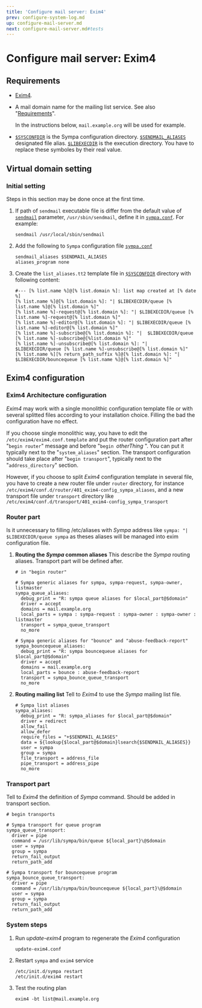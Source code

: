 ```yaml
---
title: 'Configure mail server: Exim4'
prev: configure-system-log.md
up: configure-mail-server.md
next: configure-mail-server.md#tests
---
```


Configure mail server: Exim4
============================

Requirements
------------

  * [Exim4](https://www.exim.org/).

  * A mail domain name for the mailing list service.
    See also "[Requirements](../requirements.md#network-requirements)".

    In the instructions below, ``mail.example.org`` will be used for example.

  * [``$SYSCONFDIR``](../layout.md#sysconfdir) is the Sympa configuration
    directory.
    [``$SENDMAIL_ALIASES``](../layout.md#sendmail_aliases) designated
    file alias.
    [``$LIBEXECDIR``](../layout.md#libexecdir) is the execution directory.
    You have to replace these symboles by their real value.

Virtual domain setting
----------------------
### Initial setting

Steps in this section may be done once at the first time.

  1. If path of ``sendmail`` executable file is differ from the default value
     of [``sendmail``](/gpldoc/man/sympa_config.5.html#sendmail) parameter,
     ``/usr/sbin/sendmail``, define it in
     [``sympa.conf``](../layout.md#config).  For example:

     ``` code
     sendmail /usr/local/sbin/sendmail
     ```

  2. Add the following to `Sympa` configuration file [``sympa.conf``](../layout.md#config)

     ``` code
     sendmail_aliases $SENDMAIL_ALIASES
     aliases_program none
     ```

  3. Create the `list_aliases.tt2` template file in [``$SYSCONFDIR``](../layout.md#sysconfdir)
     directory with following content:

     ``` code
     #--- [% list.name %]@[% list.domain %]: list map created at [% date %]
     [% list.name %]@[% list.domain %]: "| $LIBEXECDIR/queue [% list.name %]@[% list.domain %]"
     [% list.name %]-request@[% list.domain %]: "| $LIBEXECDIR/queue [% list.name %]-request@[% list.domain %]"
     [% list.name %]-editor@[% list.domain %]: "| $LIBEXECDIR/queue [% list.name %]-editor@[% list.domain %]"
     [% list.name %]-subscribe@[% list.domain %]: "|  $LIBEXECDIR/queue [% list.name %]-subscribe@[%list.domain %]"
     [% list.name %]-unsubscribe@[% list.domain %]: "|  $LIBEXECDIR/queue [% list.name %]-unsubscribe@[% list.domain %]"
     [% list.name %][% return_path_suffix %]@[% list.domain %]: "|  $LIBEXECDIR/bouncequeue [% list.name %]@[% list.domain %]"
     ```

Exim4 configuration
-------------------
### Exim4 Architecture configuration

  _Exim4_ may work with a single monolithic configuration template file or
  with several splitted files according to your installation choice.
  Filling the bad the configuration have no effect.

  If you choose single monolithic way, you have to edit the
  ``/etc/exim4/exim4.conf.template`` and put the router configuration part after
  "``begin router``" message and before "``begin ``_otherThing_ ". You can put it
  typically next to the "``system_aliases``" section. The transport configuration
  should take place after "``begin transport``", typically next to the
  "``address_directory``" section.

  However, if you choose to split _Exim4_ configuration template in several file,
  you have to create a new router file under `router` directory, for instance
  ``/etc/exim4/conf.d/router/401_exim4-config_sympa_aliases``, and a new
  transport file under `transport` directory like
  ``/etc/exim4/conf.d/transport/401_exim4-config_sympa_transport``

### Router part

  Is it unnecessary to filling /etc/aliases with _Sympa_ address like
  ``sympa: "| $LIBEXECDIR/queue sympa`` as theses aliases will be managed into
  exim configuration file.

  1. **Routing the _Sympa_ common aliases**
     This describe the _Sympa_ routing aliases. Transport part will be defined after.

     ``` code
     # in "begin router"

     # Sympa generic aliases for sympa, sympa-request, sympa-owner, listmaster
     sympa_queue_aliases:
       debug_print = "R: sympa queue aliases for $local_part@$domain"
       driver = accept
       domains = mail.example.org
       local_parts = sympa : sympa-request : sympa-owner : sympa-owner : listmaster
       transport = sympa_queue_transport
       no_more

     # Sympa generic aliases for "bounce" and "abuse-feedback-report"
     sympa_bouncequeue_aliases:
       debug_print = "R: sympa bouncequeue aliases for $local_part@$domain"
       driver = accept
       domains = mail.example.org
       local_parts = bounce : abuse-feedback-report
       transport = sympa_bounce_queue_transport
       no_more
     ```

  2. **Routing mailing list**
     Tell to _Exim4_ to use the _Sympa_ mailing list file.

     ``` code
     # Sympa list aliases
     sympa_aliases:
       debug_print = "R: sympa_aliases for $local_part@$domain"
       driver = redirect
       allow_fail
       allow_defer
       require_files = "+$SENDMAIL_ALIASES"
       data = ${lookup{$local_part@$domain}lsearch{$SENDMAIL_ALIASES}}
       user = sympa
       group = sympa
       file_transport = address_file
       pipe_transport = address_pipe
       no_more
     ```

### Transport part

  Tell to _Exim4_ the definition of _Sympa_ command. Should be added in transport
  section.

  ``` code
  # begin transports

  # Sympa transport for queue program
  sympa_queue_transport:
    driver = pipe
    command = /usr/lib/sympa/bin/queue ${local_part}\@$domain
    user = sympa
    group = sympa
    return_fail_output
    return_path_add

  # Sympa transport for bouncequeue program
  sympa_bounce_queue_transport:
    driver = pipe
    command = /usr/lib/sympa/bin/bouncequeue ${local_part}\@$domain
    user = sympa
    group = sympa
    return_fail_output
    return_path_add
  ```

### System steps

  1. Run _update-exim4_ program to regenerate the _Exim4_ configuration

     ``` code
     update-exim4.conf
     ```

  2. Restart `sympa` and `exim4` service

     ``` code
     /etc/init.d/sympa restart
     /etc/init.d/exim4 restart
     ```

  3. Test the routing plan

     ``` code
     exim4 -bt list@mail.example.org
     ```
